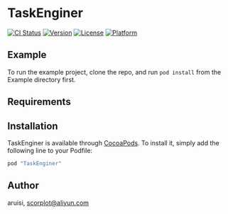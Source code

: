 # TaskEnginer

[![CI Status](http://img.shields.io/travis/aruisi/TaskEnginer.svg?style=flat)](https://travis-ci.org/aruisi/TaskEnginer)
[![Version](https://img.shields.io/cocoapods/v/TaskEnginer.svg?style=flat)](http://cocoapods.org/pods/TaskEnginer)
[![License](https://img.shields.io/cocoapods/l/TaskEnginer.svg?style=flat)](http://cocoapods.org/pods/TaskEnginer)
[![Platform](https://img.shields.io/cocoapods/p/TaskEnginer.svg?style=flat)](http://cocoapods.org/pods/TaskEnginer)

## Example

To run the example project, clone the repo, and run `pod install` from the Example directory first.

## Requirements

## Installation

TaskEnginer is available through [CocoaPods](http://cocoapods.org). To install
it, simply add the following line to your Podfile:

```ruby
pod "TaskEnginer"
```

## Author

aruisi, scorplot@aliyun.com

